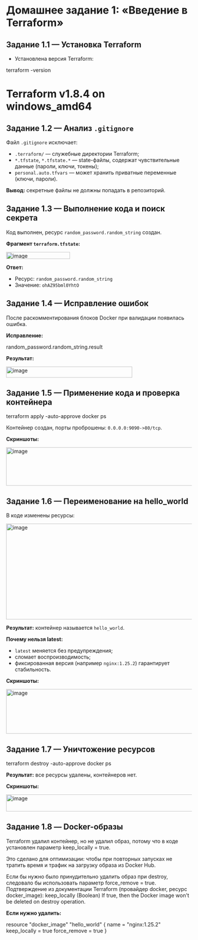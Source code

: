 # Домашнее задание 1: «Введение в Terraform»

## Задание 1.1 — Установка Terraform

* Установлена версия Terraform:

terraform -version
# Terraform v1.8.4 on windows_amd64

## Задание 1.2 — Анализ `.gitignore`

Файл `.gitignore` исключает:

* `.terraform/` — служебные директории Terraform;
* `*.tfstate`, `*.tfstate.*` — state-файлы, содержат чувствительные данные (пароли, ключи, токены);
* `personal.auto.tfvars` — может хранить приватные переменные (ключи, пароли).

**Вывод:** секретные файлы не должны попадать в репозиторий.

## Задание 1.3 — Выполнение кода и поиск секрета

Код выполнен, ресурс `random_password.random_string` создан.

**Фрагмент `terraform.tfstate`:**

<img width="173" height="19" alt="image" src="https://github.com/user-attachments/assets/ca146689-4360-4dbe-b0a9-253635c6a382" />

**Ответ:**

* Ресурс: `random_password.random_string`
* Значение: `ohAZ95bml0YhtO`

## Задание 1.4 — Исправление ошибок

После раскомментирования блоков Docker при валидации появилась ошибка.

**Исправление:**

random_password.random_string.result


**Результат:**

<img width="342" height="30" alt="image" src="https://github.com/user-attachments/assets/9104cc50-0bcf-4064-ace9-ca1b76457380" />

## Задание 1.5 — Применение кода и проверка контейнера

terraform apply -auto-approve
docker ps

Контейнер создан, порты проброшены: `0.0.0.0:9090->80/tcp`.

**Скриншоты:**

<img width="766" height="104" alt="image" src="https://github.com/user-attachments/assets/1002409a-1d75-4cfe-9e23-46898ab12abc" />


## Задание 1.6 — Переименование на hello\_world

В коде изменены ресурсы:

<img width="572" height="260" alt="image" src="https://github.com/user-attachments/assets/61eb86bd-1e23-4f54-9e74-89c46822fc8c" />


**Результат:** контейнер называется `hello_world`.

**Почему нельзя latest:**

* `latest` меняется без предупреждения;
* сломает воспроизводимость;
* фиксированная версия (например `nginx:1.25.2`) гарантирует стабильность.

**Скриншоты:**

<img width="1502" height="121" alt="image" src="https://github.com/user-attachments/assets/45d99f21-44ac-4825-bb91-baecf8301031" />


## Задание 1.7 — Уничтожение ресурсов

terraform destroy -auto-approve
docker ps

**Результат:** все ресурсы удалены, контейнеров нет.

**Скриншоты:**

<img width="618" height="46" alt="image" src="https://github.com/user-attachments/assets/7d897e2a-2a7e-42a6-8081-2dc8ab30b3bb" />


## Задание 1.8 — Docker-образы

Terraform удалил контейнер, но не удалил образ, потому что в коде установлен параметр keep_locally = true.

Это сделано для оптимизации: чтобы при повторных запусках не тратить время и трафик на загрузку образа из Docker Hub.

Если бы нужно было принудительно удалить образ при destroy, следовало бы использовать параметр force_remove = true.
Подтверждение из документации Terraform (провайдер docker, ресурс docker_image):
keep_locally (Boolean) If true, then the Docker image won't be deleted on destroy operation.

**Если нужно удалить:**

resource "docker_image" "hello_world" {
  name         = "nginx:1.25.2"
  keep_locally = true
  force_remove = true
}
